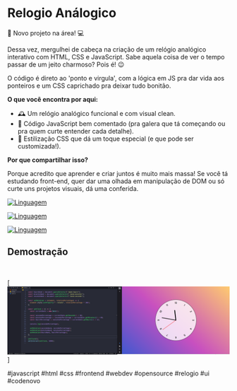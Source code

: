 # Relogio Análogico

🚀 Novo projeto na área! 💻

Dessa vez, mergulhei de cabeça na criação de um relógio analógico interativo com HTML, CSS e JavaScript. Sabe aquela coisa de ver o tempo passar de um jeito charmoso? Pois é! 😉

O código é direto ao 'ponto e virgula', com a lógica em JS pra dar vida aos ponteiros e um CSS caprichado pra deixar tudo bonitão.

**O que você encontra por aqui:**

- 🕰️ Um relógio analógico funcional e com visual clean.
- 🌱 Código JavaScript bem comentado (pra galera que tá começando ou pra quem curte entender cada detalhe).
- 🎨 Estilização CSS que dá um toque especial (e que pode ser customizada!).

**Por que compartilhar isso?**

Porque acredito que aprender e criar juntos é muito mais massa! Se você tá estudando front-end, quer dar uma olhada em manipulação de DOM ou só curte uns projetos visuais, dá uma conferida.

[![Linguagem](https://img.shields.io/badge/JavaScript-F7DF1E?style=for-the-badge&logo=javascript&logoColor=black)](https://github.com/Martins-Guilherme/relogioAnalogico.git)

[![Linguagem](https://img.shields.io/badge/HTML5-E34F26?style=for-the-badge&logo=html5&logoColor=white)](https://github.com/Martins-Guilherme/relogioAnalogico.git)

[![Linguagem](https://img.shields.io/badge/CSS3-1572B6?style=for-the-badge&logo=css3&logoColor=white)](https://github.com/Martins-Guilherme/relogioAnalogico.git)

## Demostração

<br>

[![Demostracao](https://github.com/Martins-Guilherme/relogioAnalogico/blob/main/img/Captura%202025-04-06%2023-46-43.png)]


#javascript #html #css #frontend #webdev #opensource #relogio #ui #codenovo
